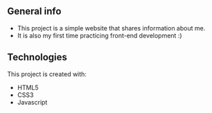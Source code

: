 ## General info
* This project is a simple website that shares information about me. 
* It is also my first time practicing front-end development :)

## Technologies
This project is created with:
* HTML5
* CSS3
* Javascript
